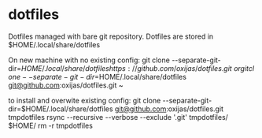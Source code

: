 # dotfiles

Dotfiles managed with bare git repository. Dotfiles are stored
in $HOME/.local/share/dotfiles

On new machine with no existing config:
git clone --separate-git-dir=$HOME/.local/share/dotfiles https://github.com/oxijas/dotfiles.git ~
or
git clone --separate-git-dir=$HOME/.local/share/dotfiles git@github.com:oxijas/dotfiles.git ~


to install and overwite existing config:
git clone --separate-git-dir=$HOME/.local/share/dotfiles git@github.com:oxijas/dotfiles.git tmpdotfiles
rsync --recursive --verbose --exclude '.git' tmpdotfiles/ $HOME/
rm -r tmpdotfiles
